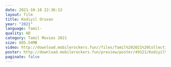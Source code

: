 ```yaml
---
date: 2021-10-18 22:36:13
layout: film
title: Kodiyil Oruvan
year: "2021"
language: Tamil-
quality: HD
category: Tamil Movies 2021
size: 605.54MB
video: http://download.mobilerockers.fun//files/Tamil%202021%20Collection/Kodiyil%20Oruvan%20(2021)/Kodiyil%20Oruvan%20(2021)%20Full%20Movies/Kodiyil%20Oruvan%20(2021)%20HDRip/Kodiyil%20Oruvan%20(2021)%20HDRip%20Single%20Part.mp4
poster: http://download.mobilerockers.fun/preview/poster/49121/Kodiyil%20Oruvan%20(2021).png
paginate: false
---
```

